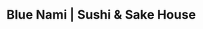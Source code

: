 ---
layout: place
title: "Blue Nami | Sushi & Sake House"
permalink: /california/orangevale/blue-nami-sushi-sake-house.html
stateAbbr: CA
stateName: California
cityName: Orangevale
seo:
  name: "Blue Nami | Sushi & Sake House"
  type: Restaurant
  links: null
description: "Blue Nami | Sushi & Sake House serves delicious sushi in Orangevale, California. Try fresh Japanese dishes for a great dining experience. "
place_id: ChIJZ4MPQsPgmoARBDvae_JqKTQ
photos:
  - name: >-
      places/ChIJZ4MPQsPgmoARBDvae_JqKTQ/photos/AeeoHcLzCww_UoxcRb6vx5Gstby_9-uG1MMcChBlqFvRVwckIhwEg0vtokCYJeZLsOLZYRw-oDbu8Fg4eIkxz2QjAxZezInEpdwNg07vh_xNV5SsoKD-C0FpWH1TulxMW2w20XxnVv1fNfI1OwOeBsbHfH8G5M05HgI4lFz8EXqZrcrnUARiHwPMAYrxiDqh_JDt4Kbh2Rr3BrXG8JNLlMASmDpMb5Dl4PhBNdS-uEzUhEdOo5nDVOHJtVOC5wM1eM7MOAS2ZrSZyq7dh-Yd1BTA3RpJO-kYsEkusoQSAyPtq0xVIzBaHCjAXAYgXdCRgX-JoQSeOF8hdcyGiPBqWBGKJJEKJUKO8GewxH-r_H8HvTDFFXX7Xc4dOyVRJtmgZBdyDV1AdYwDRIUS-0nDO_hJy3x-FSZEgvQY9fCOxpc92nrpgQ
    widthPx: 4000
    heightPx: 2252
    authorAttributions:
      - displayName: Steve Schmorleitz
        uri: https://maps.google.com/maps/contrib/107654797024981170260
        photoUri: >-
          https://lh3.googleusercontent.com/a-/ALV-UjVbH_4371Y0xhghCYGDedubNL4NpAHE9n3St7fQuhXOZMdmCoj8nA=s100-p-k-no-mo
    flagContentUri: >-
      https://www.google.com/local/imagery/report/?cb_client=maps_api_places.places_api&image_key=!1e10!2sCIHM0ogKEICAgICuwMu2NQ&hl=en-US
    googleMapsUri: >-
      https://www.google.com/maps/place//data=!3m4!1e2!3m2!1sCIHM0ogKEICAgICuwMu2NQ!2e10!4m2!3m1!1s0x809ae0c3420f8367:0x34296af27bda3b04
  - name: >-
      places/ChIJZ4MPQsPgmoARBDvae_JqKTQ/photos/AeeoHcLw_yKCFEy137oq7JWPyl4uHZNyeG-4DGglRLsr5v_vaAdIDIbuEAWnTFLlu4u19ZfudBvjqMtfHZWAChsff3sVxE9-D0dwmEa9bS8w55cvGlVNBF29HDML2bHlyU3_pGyP2Z0ItwBVhEunZsCBVQW39Cw_swtotUXt1SEjSAKaake1cVyIXFVl_4v9kOx4xp3_ISZ815qLkRIlYWHW0Vu45lOriT1tLPngb6x1kCgvpMNLvDHcUNNiEG9qRRDkLIFXeNUn2yzMSacFckA3yIEkzCekck8KQuXF4GEtkoCV3JCu6FSLCbJA46xZUgp8W29Lymg8m9xdtnk0vEoxDas7noMMl85s9b5K6SgUSzMcmk5scazRQ1plT8s-Kaah1Xq3I0qnBJxVejlnlW8s_3N5o_mcPB5vEmMeac9jaq8V4w
    widthPx: 3776
    heightPx: 2517
    authorAttributions:
      - displayName: Bill
        uri: https://maps.google.com/maps/contrib/115058434799659415960
        photoUri: >-
          https://lh3.googleusercontent.com/a-/ALV-UjUHaRfUMmW_DzJz_kI3949wt5mcfG-_4hflqsgUHRBRsC8TTcX_=s100-p-k-no-mo
    flagContentUri: >-
      https://www.google.com/local/imagery/report/?cb_client=maps_api_places.places_api&image_key=!1e10!2sCIHM0ogKEICAgIDXyen4Pw&hl=en-US
    googleMapsUri: >-
      https://www.google.com/maps/place//data=!3m4!1e2!3m2!1sCIHM0ogKEICAgIDXyen4Pw!2e10!4m2!3m1!1s0x809ae0c3420f8367:0x34296af27bda3b04
  - name: >-
      places/ChIJZ4MPQsPgmoARBDvae_JqKTQ/photos/AeeoHcJ7HO-qVmPAV9tmgKu86PyNU3EZ3NWuzZJjE8foX__FhJMJ1zqG5ko03DaMurpKbASdn3KonHBOkaQ1vyCVFp6562NBTzOrBj80rCSSUr9N5IhCjZ85OAG8W8G7hBqt08EgCsK6UrJGGWN15_Lvvw6zTglq7MREGWd-8MkdLGTkWEfQc5U-NvyMm8UWHoWn_jhYo9X225upGjdN8CUh1HhuUTUZIPQ0wqel5N6vesD8gT1B9JOEftkj3TBss6RjavFALtw4JyajLkZUX_bqgcSpmc1jEFi5aBZoixI46AXS14blF0S8Ac-vbA2ORuIT0Durg5GpCnZR_SJLoFNlIHP3TtvU3C06tfiGluEYGU-3GWZ1_StXDcsaczqUiI8UaUzdXyZwX6PCvD9uttbmo7_VkeT0bgHU7CeV_hOJugQ
    widthPx: 3024
    heightPx: 4032
    authorAttributions:
      - displayName: Karen Teague
        uri: https://maps.google.com/maps/contrib/113884276309889896636
        photoUri: >-
          https://lh3.googleusercontent.com/a-/ALV-UjXv6qIP5Lez0TSp4OFmIb7yhMUqF6vv3iCgB3hUn87I4urud5zf=s100-p-k-no-mo
    flagContentUri: >-
      https://www.google.com/local/imagery/report/?cb_client=maps_api_places.places_api&image_key=!1e10!2sCIHM0ogKEICAgIDy17TGBw&hl=en-US
    googleMapsUri: >-
      https://www.google.com/maps/place//data=!3m4!1e2!3m2!1sCIHM0ogKEICAgIDy17TGBw!2e10!4m2!3m1!1s0x809ae0c3420f8367:0x34296af27bda3b04
  - name: >-
      places/ChIJZ4MPQsPgmoARBDvae_JqKTQ/photos/AeeoHcLvn22-qHpu5jP-DNZZ41X43NorZSoxrQG5JEWFz8hR5hC6CABdYCe3Vz2Ly8lFMY-oSNVZIiN-LRAPU7MYJRyDY7MDsWpAqwg4by_TeZrwKSUaEh4c76fV3JKJF-KS8gZuquxafzU4vXzcWqogptE-onaOP0m87u6ZQz3KZTLAMMMtZwd5L5DrD6GADLeoAGEbVm3RI3b6mcb6S3u_Bbx9JkGxS0u8ii2b7TRioXsuuUjYBwjGi3nc3hltz43-iUosOZDk2wjFe3c3GaMBbNqOE9tZryQPObOQnH6jxlvabM2SRD5wtr3-j3lZFOQZGYJmYnh6ZASJzBIGrLu8KC3vNoE7PinROo_FOyk7RGvrUSeEcOIJaPF2kMfql_SWHoMGLehIEt8OeQ6CvFi6lQzYsZ4H3qzFiblj1s1uNCavSngQ
    widthPx: 4000
    heightPx: 3000
    authorAttributions:
      - displayName: Hanna
        uri: https://maps.google.com/maps/contrib/115852917930123804576
        photoUri: >-
          https://lh3.googleusercontent.com/a-/ALV-UjWfgFpb4-6fqPyuVl4mZ9NDGBnjYNcNAxDJ0qTbplJ8GTifyGnV-A=s100-p-k-no-mo
    flagContentUri: >-
      https://www.google.com/local/imagery/report/?cb_client=maps_api_places.places_api&image_key=!1e10!2sCIHM0ogKEICAgID__J69oAE&hl=en-US
    googleMapsUri: >-
      https://www.google.com/maps/place//data=!3m4!1e2!3m2!1sCIHM0ogKEICAgID__J69oAE!2e10!4m2!3m1!1s0x809ae0c3420f8367:0x34296af27bda3b04
  - name: >-
      places/ChIJZ4MPQsPgmoARBDvae_JqKTQ/photos/AeeoHcI8T79rLWRDo8CElmGx7WGrcH4b4t0Z3LOrXpZkQ7A3FUuRseVTgC-ARUEQjRzD-iEF3LO8VtsP59scekkpXqaRSIaVDi2dJEdrknubNXjNAVr2kQsgfeo82tpmJLut45Kqj6bSUzd8xTkALyQDvt9odGc96IVaACcMMK5ilpupAtBICCnzLfG4rzXq3fYQJQ-nmH6OlYAJrigIZJ0y8CmsEpScOAOBZwcb0YbC0yNEHyc2n1sjssICqdj8e0upsOyNHzaQ1RKSZgMTEOLjeRlPUoYf_0ExTRDs9M6B1AG8lWg-5ohFFmPMCq5GJt813TDnVHmm9hEkll0RMcVdeShf3gdzvq88OEN71PLHEwiUtOW8vy0KvpVkYLRxXydeSJuuvx23FH8p84CidhuXl8lwGFpcCFqZZnSwrcULtBbPbw
    widthPx: 2357
    heightPx: 1326
    authorAttributions:
      - displayName: Bill
        uri: https://maps.google.com/maps/contrib/115058434799659415960
        photoUri: >-
          https://lh3.googleusercontent.com/a-/ALV-UjUHaRfUMmW_DzJz_kI3949wt5mcfG-_4hflqsgUHRBRsC8TTcX_=s100-p-k-no-mo
    flagContentUri: >-
      https://www.google.com/local/imagery/report/?cb_client=maps_api_places.places_api&image_key=!1e10!2sCIHM0ogKEICAgIDXyen4fw&hl=en-US
    googleMapsUri: >-
      https://www.google.com/maps/place//data=!3m4!1e2!3m2!1sCIHM0ogKEICAgIDXyen4fw!2e10!4m2!3m1!1s0x809ae0c3420f8367:0x34296af27bda3b04
  - name: >-
      places/ChIJZ4MPQsPgmoARBDvae_JqKTQ/photos/AeeoHcIO_hlXsCuUij-Mr_3PVzXiRf6UZPAEUWESUftM4Et3yJfwudqy6ZIG1kiFUCH41oHuq5SnF5mRO5PTrqjU4EnZ2RlRlP_ldIbQIdb9oGxz-vme5GXp7wnNRAXI-1Dp9wg5APxhakaU0XXsmVXz0s-zZA7dNKq0E1YuSelK3jU3HphZFrzh6-1GBw4hHizhVuzhI_9mT07t_BRgkTaRDtFZhONe_DqxcGYYPErkq4KlrY3KwMl5G6UYrV5xcI4TxvpTKIk-vaw_kKVwgb4ogbi2sV4fs6X0847bA57D1EuA418C48b1Ug9rjyghzO87-abfUF4zdV_FxnV_WSjZ9x40HsOOSlwMvZVzkcYxd0GN2bRk2PAW70s74rLUUD6BGl0ky7SppZAuqdTlsg4253l1-W46SDsmWJXrFaeHYAteO5M
    widthPx: 3024
    heightPx: 4032
    authorAttributions:
      - displayName: Steven T
        uri: https://maps.google.com/maps/contrib/109479084516396631527
        photoUri: >-
          https://lh3.googleusercontent.com/a-/ALV-UjUsxg0ZF4zvR9lOA9tkCP28NtRjNj4IKM4BTCBOzj968114qEfa=s100-p-k-no-mo
    flagContentUri: >-
      https://www.google.com/local/imagery/report/?cb_client=maps_api_places.places_api&image_key=!1e10!2sCIHM0ogKEICAgIChha66xwE&hl=en-US
    googleMapsUri: >-
      https://www.google.com/maps/place//data=!3m4!1e2!3m2!1sCIHM0ogKEICAgIChha66xwE!2e10!4m2!3m1!1s0x809ae0c3420f8367:0x34296af27bda3b04
  - name: >-
      places/ChIJZ4MPQsPgmoARBDvae_JqKTQ/photos/AeeoHcKIcsKVGe4d57fKjFaljijPYkyX8Rcp-Rg5sUxKBEY1pcRrEs2WjxkPdFD_WEvGbY7TDmU6THvnmnDnmfDPPyh8h_WkjlTdawKh7tnpgJHwAee5WqpIkxBbPSrG38Wn6jdSkS47OcRPQ6qiGWEPcwBGOHn3YY0HgtH9Qqh63-0OahZ0V4x7Mhr_EMJCH1uuaxoyYqPW2kFgc-4CmWsOHkUbPPrEmswrTvQW3MRotZOH-aWxxYK8Grg_XC1i2SfHAFclf5Ii2mhYzcBbud0Xn4WhE7AhB03Y9eRIdIlW48EmrEHR4Fk0HW4fvZLZhg-XU04LzRbqvXCp1NN-PcPCe5y1WquvLgHFSBvcZkdeUe3JuwhYcFRmkQ777b4ZLu_3BJkzxlnBwt4wsuzj18diYEzFRQo2PosUb_FBmHikXeeHeg
    widthPx: 4080
    heightPx: 3072
    authorAttributions:
      - displayName: Toby Barnes
        uri: https://maps.google.com/maps/contrib/104632940644386522879
        photoUri: >-
          https://lh3.googleusercontent.com/a-/ALV-UjUnqsQPzCS8eAE-KuNqmiozJhIAXC1stgY4PEqt_-4CAff90va4=s100-p-k-no-mo
    flagContentUri: >-
      https://www.google.com/local/imagery/report/?cb_client=maps_api_places.places_api&image_key=!1e10!2sCIHM0ogKEICAgICxruLwNA&hl=en-US
    googleMapsUri: >-
      https://www.google.com/maps/place//data=!3m4!1e2!3m2!1sCIHM0ogKEICAgICxruLwNA!2e10!4m2!3m1!1s0x809ae0c3420f8367:0x34296af27bda3b04
  - name: >-
      places/ChIJZ4MPQsPgmoARBDvae_JqKTQ/photos/AeeoHcKy-sZln87KkP_FkP8xEq49834RGXg1Wutzze8RwejnE4c6YLkBywT6kXkGw_yJ5VRwWYGhIuV77zPgJFfSQq0cxS1cXIQf4cHMhnFcAfY349hQnju6rjoVXjwT_03pNjaDuRT6bCMjK-6ICFsZkiGMYkUI7TnOV334TmAFTVtD1gP3uvmwdxXbsh_DsAiObAh9RRi3xV-HujRqsY90ttkco8xbTsnCWGa85cYIE7Ow6jXJG-zhi4qU9_xieGmVMDeqfgFG99zn1t2N0bqeie-WiD_ybgLtQBSGmFWYr5l6oFCENGCi9j2uX88wBWUEV7wWocUxDvXs_uwmPbT9MkWfOR_uEAEzz7uQ0qRp-JY0whHWFNZwPqFT_60GjhqKo8EHYZVhizuRu0zHKd-tRLkgAEZj3oWk6Q52h-CIFk7L8WkC
    widthPx: 3072
    heightPx: 3074
    authorAttributions:
      - displayName: Bill
        uri: https://maps.google.com/maps/contrib/115058434799659415960
        photoUri: >-
          https://lh3.googleusercontent.com/a-/ALV-UjUHaRfUMmW_DzJz_kI3949wt5mcfG-_4hflqsgUHRBRsC8TTcX_=s100-p-k-no-mo
    flagContentUri: >-
      https://www.google.com/local/imagery/report/?cb_client=maps_api_places.places_api&image_key=!1e10!2sCIHM0ogKEICAgIDXyen4nwE&hl=en-US
    googleMapsUri: >-
      https://www.google.com/maps/place//data=!3m4!1e2!3m2!1sCIHM0ogKEICAgIDXyen4nwE!2e10!4m2!3m1!1s0x809ae0c3420f8367:0x34296af27bda3b04
  - name: >-
      places/ChIJZ4MPQsPgmoARBDvae_JqKTQ/photos/AeeoHcIX364kKdwJmFLkrEXXFxPAFXKnEi0uS6hKaY-IR1txTwrSU3PjuJWpeRGgjixYUsTR3oRUYX77i2r5amKpCICNEl5K_MMs8OSGhqs-8b2YzuEZygJDS42PtGh_4ew1nymM68lQgrkgCeESxNVbQeyn4LgBcscHT07vUUL2MiNekv26xRb61wHQTYrGzk-_sB_jhsEkLvI0aJ0NNePp2PFCJGvJn4s2dJAwqQgVn8QgZYMQ6t97hr3XmUjuk_xisS6aXnB-eZzycvkzKe4EXuBdWZ521erI_w6Qh8FjPCGhQqDaBEIIMDWtUGNVAt7ryBVwI87jrJ9r9lnqkZJEryNxMumOUmI9AYUf7UgHzlnscdI4u5GRKlS1xjoYJ2b9FNukaCOnEB8tiya6tub9eu_Fz054Ph27HD03OmAB8mvfHsKA
    widthPx: 2576
    heightPx: 1932
    authorAttributions:
      - displayName: les J
        uri: https://maps.google.com/maps/contrib/113138621081260863682
        photoUri: >-
          https://lh3.googleusercontent.com/a-/ALV-UjVnmNWCgrbHrciCVzBSUkw_SaixCgGwbuPnxzErOey19bsAYNY=s100-p-k-no-mo
    flagContentUri: >-
      https://www.google.com/local/imagery/report/?cb_client=maps_api_places.places_api&image_key=!1e10!2sCIHM0ogKEICAgICLob78qQE&hl=en-US
    googleMapsUri: >-
      https://www.google.com/maps/place//data=!3m4!1e2!3m2!1sCIHM0ogKEICAgICLob78qQE!2e10!4m2!3m1!1s0x809ae0c3420f8367:0x34296af27bda3b04
  - name: >-
      places/ChIJZ4MPQsPgmoARBDvae_JqKTQ/photos/AeeoHcIJbQLT7dqx1g3y5P4PnhNrRXNWxr45KcOPg9XIXShVpZ5TA4wCbSOF84fZYOhfLSeto276-r85Kux9jOqRNgYynLjyLQDVDx4LRUyYrIkHzIljg-mUEp8prVXtPFcXqK8bZKgfHr1-HyH5SPXAwOlHXnZou0x2cK8Dd1YEBgrlMbkEOmKdpUnKHM9Dh1NQnjFu41GsrIk077Hd-h8lHzBf3fNXzKfgHk7DtcqKfMBAhGf1gPvQ6dNF8CrNF7B8o_l-Y6qhm15XqMN-WyLHqU7w7pv77k1u-9-Pla-eNnYCK6iXPRaUUB0RlRzCzZkadda-uoylYMn1I_pMF9H7Otc7mm8sZI3wUuupGX3-undoMssx7WZblldgIdIiRwgCU3fzW1ETKR8igPtlw1TDiRRF7Q5znHJvF0XtJKaQ6I45njA
    widthPx: 4000
    heightPx: 3000
    authorAttributions:
      - displayName: Hanna
        uri: https://maps.google.com/maps/contrib/115852917930123804576
        photoUri: >-
          https://lh3.googleusercontent.com/a-/ALV-UjWfgFpb4-6fqPyuVl4mZ9NDGBnjYNcNAxDJ0qTbplJ8GTifyGnV-A=s100-p-k-no-mo
    flagContentUri: >-
      https://www.google.com/local/imagery/report/?cb_client=maps_api_places.places_api&image_key=!1e10!2sCIHM0ogKEICAgID__J694AE&hl=en-US
    googleMapsUri: >-
      https://www.google.com/maps/place//data=!3m4!1e2!3m2!1sCIHM0ogKEICAgID__J694AE!2e10!4m2!3m1!1s0x809ae0c3420f8367:0x34296af27bda3b04
address: 8811 Greenback Ln, Orangevale, CA 95662, USA
street: 8811 Greenback Ln
city: Orangevale
state: CA
zip: '95662'
country: USA
neighborhood: null
latitude: '38.679402'
longitude: '-121.230022'
accessibility_options:
  wheelchairAccessibleParking: true
  wheelchairAccessibleEntrance: true
  wheelchairAccessibleRestroom: true
  wheelchairAccessibleSeating: true
business_status: OPERATIONAL
name: Blue Nami | Sushi & Sake House
google_maps_links:
  directionsUri: >-
    https://www.google.com/maps/dir//''/data=!4m7!4m6!1m1!4e2!1m2!1m1!1s0x809ae0c3420f8367:0x34296af27bda3b04!3e0
  placeUri: https://maps.google.com/?cid=3758652953709918980
  writeAReviewUri: >-
    https://www.google.com/maps/place//data=!4m3!3m2!1s0x809ae0c3420f8367:0x34296af27bda3b04!12e1
  reviewsUri: >-
    https://www.google.com/maps/place//data=!4m4!3m3!1s0x809ae0c3420f8367:0x34296af27bda3b04!9m1!1b1
  photosUri: >-
    https://www.google.com/maps/place//data=!4m3!3m2!1s0x809ae0c3420f8367:0x34296af27bda3b04!10e5
primary_type: Sushi Restaurant
opening_hours:
  regular: null
  current: null
secondary_opening_hours:
  regular:
    weekdayDescriptions: null
    type: null
  current:
    weekdayDescriptions: null
    type: null
phone: null
price_level: null
price_range: null
rating: null
rating_count: 0
website: null
reviews: null
parking_options: null
payment_options: null
allow_dogs: null
curbside_pickup: null
delivery: null
dine_in: null
good_for_children: null
good_for_groups: null
good_for_sports: null
live_music: null
menu_for_children: null
outdoor_seating: null
reservable: null
restroom: null
serves_beer: null
serves_breakfast: null
serves_brunch: null
serves_cocktails: null
serves_coffee: null
serves_dinner: null
serves_dessert: null
serves_lunch: null
serves_vegetarian_food: null
serves_wine: null
takeout: null
summary: null

---